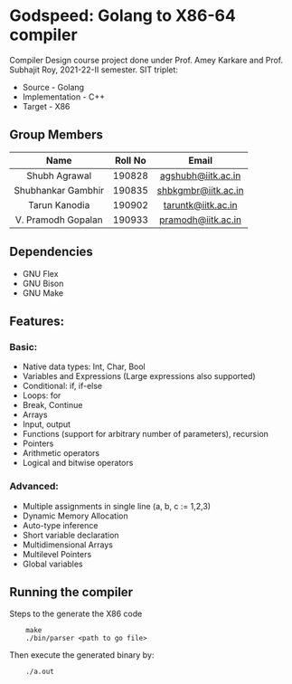 # Godspeed: Golang to X86-64 compiler

Compiler Design course project done under Prof. Amey Karkare and Prof. Subhajit Roy, 2021-22-II semester.
SIT triplet:
* Source - Golang
* Implementation - C++
* Target - X86

## Group Members

|       Name      | Roll No |        Email        |
|:---------------:|:-------:|:-------------------:|
| Shubh Agrawal |  190828 |  agshubh@iitk.ac.in | 
|   Shubhankar Gambhir   | 190835 |  shbkgmbr@iitk.ac.in|
|  Tarun Kanodia |  190902 | taruntk@iitk.ac.in |
| V. Pramodh Gopalan | 190933 | pramodh@iitk.ac.in |

## Dependencies
* GNU Flex
* GNU Bison
* GNU Make


## Features:
### Basic:
- Native data types: Int, Char, Bool
- Variables and Expressions (Large expressions also supported)
- Conditional: if, if-else
- Loops: for
- Break, Continue
- Arrays
- Input, output
- Functions (support for arbitrary number of parameters), recursion
- Pointers
- Arithmetic operators
- Logical and bitwise operators

### Advanced:
- Multiple assignments in single line (a, b, c := 1,2,3)
- Dynamic Memory Allocation
- Auto-type inference
- Short variable declaration
- Multidimensional Arrays
- Multilevel Pointers
- Global variables

## Running the compiler
Steps to the generate the X86 code 
```
	make
	./bin/parser <path to go file>
```

Then execute the generated binary by:
```
	./a.out
```

